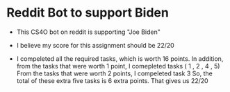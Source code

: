 # Reddit Bot to support Biden

- This CS4O bot on reddit is supporting "Joe Biden"

- I believe my score for this assignment should be 22/20 

- I compeleted all the required tasks, which is worth 16 points. In addition, from the tasks that were worth 1 point, I comepleted tasks ( 1 , 2 , 4 , 5) 
From the tasks that were worth 2 points, I compeleted task 3 
So, the total of these extra five tasks is 6 extra points. That gives us 22/20
